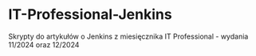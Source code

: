 # IT-Professional-Jenkins
Skrypty do artykułów o Jenkins z miesięcznika IT Professional - wydania 11/2024 oraz 12/2024

